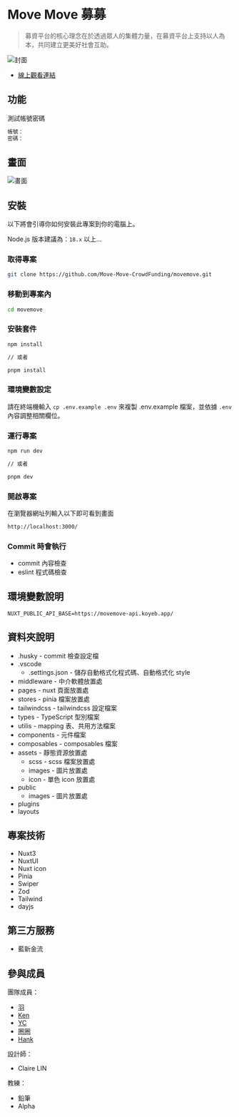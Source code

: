 # Move Move 募募

> 募資平台的核心理念在於透過眾人的集體力量，在募資平台上支持以人為本，共同建立更美好社會互助。
> 

![封面](https://github.com/Move-Move-CrowdFunding/movemove/blob/dev/public/readme/cover.jpgraw=true)

- [線上觀看連結](https://movemove-web.onrender.com/)

## 功能

測試帳號密碼

```bash
帳號： 
密碼： 
```

## 畫面

![畫面](https://github.com/Move-Move-CrowdFunding/movemove/blob/dev/public/readme/cover.jpgraw=true)

## 安裝

以下將會引導你如何安裝此專案到你的電腦上。

Node.js 版本建議為：`18.x` 以上...

### 取得專案

```bash
git clone https://github.com/Move-Move-CrowdFunding/movemove.git
```

### 移動到專案內

```bash
cd movemove
```

### 安裝套件

```bash
npm install

// 或者

pnpm install
```

### 環境變數設定

請在終端機輸入 `cp .env.example .env` 來複製 .env.example 檔案，並依據 `.env` 內容調整相關欄位。

### 運行專案

```bash
npm run dev

// 或者

pnpm dev
```

### 開啟專案

在瀏覽器網址列輸入以下即可看到畫面

```bash
http://localhost:3000/
```

### Commit 時會執行

- commit 內容檢查
- eslint 程式碼檢查

## 環境變數說明

```
NUXT_PUBLIC_API_BASE=https://movemove-api.koyeb.app/
```

## 資料夾說明

- .husky - commit 檢查設定檔
- .vscode
    - .settings.json - 儲存自動格式化程式碼、自動格式化 style
- middleware - 中介軟體放置處
- pages - nuxt 頁面放置處
- stores - pinia 檔案放置處
- tailwindcss - tailwindcss 設定檔案
- types - TypeScript 型別檔案
- utilis - mapping 表、共用方法檔案
- components - 元件檔案
- composables - composables 檔案
- assets - 靜態資源放置處
    - scss - scss 檔案放置處
    - images - 圖片放置處
    - icon -  單色 icon 放置處
- public
    - images - 圖片放置處
- plugins
- layouts

## 專案技術

- Nuxt3
- NuxtUI
- Nuxt icon
- Pinia
- Swiper
- Zod
- Tailwind
- dayjs

## 第三方服務

- 藍新金流

## 參與成員

團隊成員：

- [羽](https://github.com/linglingsyu)
- [Ken](https://github.com/kenlee100)
- [YC](https://github.com/yichienlu)
- [圈圈](https://github.com/panduola666)
- [Hank](https://github.com/tw1720)

設計師：

- Claire LIN

教練：

- 鉛筆
- Alpha

